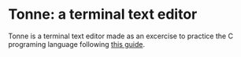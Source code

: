 # Tonne: a terminal text editor

Tonne is a terminal text editor made as an excercise to practice the C programing language following [this guide](https://viewsourcecode.org/snaptoken/kilo).
